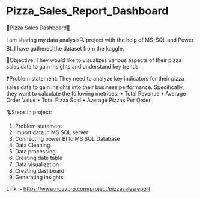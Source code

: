 # Pizza_Sales_Report_Dashboard


🍕Pizza Sales Dashboard🍕

I am sharing my data analysis🔍 project with the help of MS-SQL and Power BI. I have gathered the dataset from the kaggle.

🎯Objective:
They would like to visualizes various aspects of their pizza sales data to gain insights and understand key trends.

❓Problem statement:
They need to analyze key indicators for their pizza sales data to gain insights into their business performance. Specifically, they want to calculate the following metrices:
• Total Revenue
• Average Order Value
• Total Pizza Sold
• Average Pizzas Per Order

🪜Steps in project: 
1. Problem statement
2. Import data in MS SQL server
3. Connecting power BI to MS SQL Database
4. Data Cleaning
5. Data processing
6. Creating date table
7. Data visualization
8. Creating dashboard
9. Generating insights

Link :- https://www.novypro.com/project/pizzasalesreport
